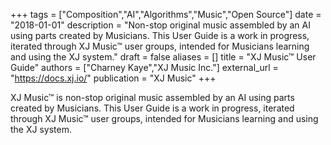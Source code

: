 +++
tags = ["Composition","AI","Algorithms","Music","Open Source"]
date = "2018-01-01"
description = "Non-stop original music assembled by an AI using parts created by Musicians. This User Guide is a work in progress, iterated through XJ Music™ user groups, intended for Musicians learning and using the XJ system."
draft = false
aliases = []
title = "XJ Music™ User Guide"
authors = ["Charney Kaye","XJ Music Inc."]
external_url = "https://docs.xj.io/"
publication = "XJ Music"
+++

XJ Music™ is non-stop original music assembled by an AI using parts created by Musicians. This User Guide is a work in progress, iterated through XJ Music™ user groups, intended for Musicians learning and using the XJ system.
